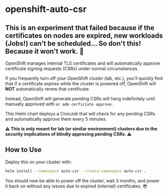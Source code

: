 # openshift-auto-csr

## This is an experiment that failed because if the certificates on nodes are expired, new workloads (Jobs!) can't be scheduled... So don't this! Because it won't work. 🥲

OpenShift manages internal TLS certificates and will automatically approve
certificate signing requests (CSRs) under normal circumstances.

If you frequently turn off your OpenShift cluster (lab, etc.), you'll quickly
find that if a certificate expires while the cluster is powered off, OpenShift
will **NOT** automatically renew that certificate.

Instead, OpenShift will generate pending CSRs will hang indefinitely until
manually approved with `oc adm cerficiate approve`.

This Helm chart deploys a CronJob that will check for any pending CSRs and
automatically approve them every 5 minutes.

**⚠️ This is only meant for lab (or similar environment) clusters due to the
security implications of blindly approving pending CSRs. ⚠️**

## How to Use

Deploy this on your cluster with:

```bash
helm install --namespace auto-csr --create-namespace auto-csr .
```

You should now be able to power off the cluster, wait 3 months, and power it
back on without any issues due to expired (internal) certificates. 😎
